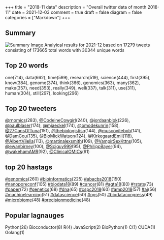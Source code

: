 +++
title = "2018-11 data"
description = "Overall twitter data of month 2018-11"
date = 2021-12-03
comment = true
draft = false
diagram = false
categories = ["Markdown"]
+++

## Summary
![Summary Image](/images/wordcloud/2018-11.png "Summary Image")
Analyical results for 2021-12 based on 17279 tweets consisting of 173665 total words with 30344 unique words


## Top 20 words
one(714), data(662), time(599), research(519), science(444), first(395), know(384), genome(374), think(366), genomics(363), many(362), make(357), need(353), really(349), well(337), talk(311), use(311), human(304), still(297), looking(296)

## Top 20 tweeters
[@rnomics](https://twitter.com/rnomics)(283), [@CodeineCowgirl](https://twitter.com/CodeineCowgirl)(240), [@jordaanblok](https://twitter.com/jordaanblok)(226), [@paulblaser](https://twitter.com/paulblaser)(174), [@mjaeckel](https://twitter.com/mjaeckel)(174), [@omodekunrin](https://twitter.com/omodekunrin)(158), [@27CansOfTuna](https://twitter.com/27CansOfTuna)(151), [@thebiologistisn](https://twitter.com/thebiologistisn)(144), [@muscovitebob](https://twitter.com/muscovitebob)(141), [@DamCou](https://twitter.com/DamCou)(135), [@BioMickWatson](https://twitter.com/BioMickWatson)(124), [@KirkegaardEmil](https://twitter.com/KirkegaardEmil)(118), [@AlbertVilella](https://twitter.com/AlbertVilella)(113), [@martinalexsmith](https://twitter.com/martinalexsmith)(109), [@VampirSexKttns](https://twitter.com/VampirSexKttns)(105), [@ewanbirney](https://twitter.com/ewanbirney)(100), [@Sciguy999](https://twitter.com/Sciguy999)(95), [@PhilippBayer](https://twitter.com/PhilippBayer)(94), [@wakehamAMR](https://twitter.com/wakehamAMR)(92), [@ClinicalOMICs](https://twitter.com/ClinicalOMICs)(91)

## top 20 hastags
[#genomics](https://twitter.com/hashtag/genomics)(260) [#bioinformatics](https://twitter.com/hashtag/bioinformatics)(225) [#abacbs2018](https://twitter.com/hashtag/abacbs2018)(150) [#nanoporeconf](https://twitter.com/hashtag/nanoporeconf)(105) [#biodata18](https://twitter.com/hashtag/biodata18)(89) [#cancer](https://twitter.com/hashtag/cancer)(81) [#agta18](https://twitter.com/hashtag/agta18)(80) [#rstats](https://twitter.com/hashtag/rstats)(73) [#paper](https://twitter.com/hashtag/paper)(72) [#genetics](https://twitter.com/hashtag/genetics)(68) [#dna](https://twitter.com/hashtag/dna)(65) [#cspc2018](https://twitter.com/hashtag/cspc2018)(60) [#amp2018](https://twitter.com/hashtag/amp2018)(57) [#ai](https://twitter.com/hashtag/ai)(56) [#machinelearning](https://twitter.com/hashtag/machinelearning)(51) [#datascience](https://twitter.com/hashtag/datascience)(50) [#ngs](https://twitter.com/hashtag/ngs)(50) [#biodatacongress](https://twitter.com/hashtag/biodatacongress)(49) [#microbiome](https://twitter.com/hashtag/microbiome)(48) [#precisionmedicine](https://twitter.com/hashtag/precisionmedicine)(48)

## Popular lagnauges
Python(26) Bioconductor(8) R(4) JavaScript(2) BioPython(1) C(1) CUDA(1) Golang(1)
